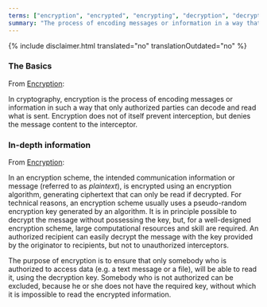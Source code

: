 ```yaml
---
terms: ["encryption", "encrypted", "encrypting", "decryption", "decrypted", "decrypting"]
summary: "The process of encoding messages or information in a way that only authorized parties can decode and read"
---
```


{% include disclaimer.html translated="no" translationOutdated="no" %}
### The Basics

From [Encryption](https://en.wikipedia.org/wiki/Encryption):

>
In cryptography, encryption is the process of encoding messages or information in such a way that only authorized parties can decode and read what is sent. Encryption does not of itself prevent interception, but denies the message content to the interceptor.

### In-depth information

From [Encryption](https://en.wikipedia.org/wiki/Encryption):

>
 In an encryption scheme, the intended communication information or message (referred to as *plaintext*), is encrypted using an encryption algorithm, generating ciphertext that can only be read if decrypted. For technical reasons, an encryption scheme usually uses a pseudo-random encryption key generated by an algorithm. It is in principle possible to decrypt the message without possessing the key, but, for a well-designed encryption scheme, large computational resources and skill are required. An authorized recipient can easily decrypt the message with the key provided by the originator to recipients, but not to unauthorized interceptors.

>
The purpose of encryption is to ensure that only somebody who is authorized to access data (e.g. a text message or a file), will be able to read it, using the decryption key. Somebody who is not authorized can be excluded, because he or she does not have the required key, without which it is impossible to read the encrypted information.
